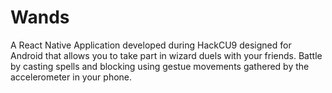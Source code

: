 # Wands

A React Native Application developed during HackCU9 designed for Android that allows you to take part in wizard duels with your friends. Battle by casting spells and blocking using gestue movements gathered by the accelerometer in your phone.
